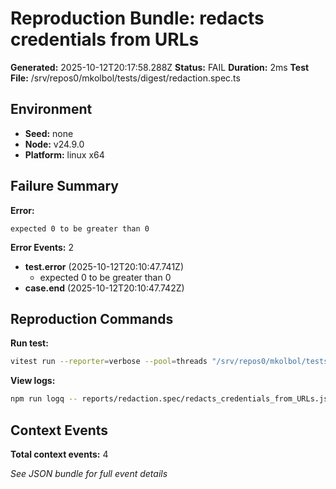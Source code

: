 # Reproduction Bundle: redacts credentials from URLs

**Generated:** 2025-10-12T20:17:58.288Z
**Status:** FAIL
**Duration:** 2ms
**Test File:** /srv/repos0/mkolbol/tests/digest/redaction.spec.ts

## Environment

- **Seed:** none
- **Node:** v24.9.0
- **Platform:** linux x64

## Failure Summary

**Error:**
```
expected 0 to be greater than 0
```

**Error Events:** 2

- **test.error** (2025-10-12T20:10:47.741Z)
  - expected 0 to be greater than 0
- **case.end** (2025-10-12T20:10:47.742Z)

## Reproduction Commands

**Run test:**
```bash
vitest run --reporter=verbose --pool=threads "/srv/repos0/mkolbol/tests/digest/redaction.spec.ts" -t "redacts credentials from URLs"
```

**View logs:**
```bash
npm run logq -- reports/redaction.spec/redacts_credentials_from_URLs.jsonl
```

## Context Events

**Total context events:** 4

_See JSON bundle for full event details_
